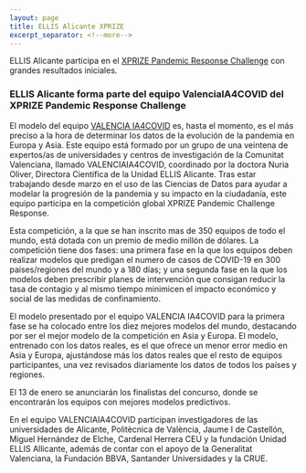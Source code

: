 ```yaml
---
layout: page
title: ELLIS Alicante XPRIZE
excerpt_separator: <!--more-->
---
```


ELLIS Alicante participa en el [XPRIZE Pandemic Response Challenge](https://www.xprize.org/challenge/pandemicresponse) con grandes resultados iniciales.  

<!--more-->

### ELLIS Alicante forma parte del equipo ValenciaIA4COVID del XPRIZE Pandemic Response Challenge

El modelo del equipo [VALENCIA IA4COVID](https://ellisalicante.org/xprize) es, hasta el momento, es el más preciso a la hora de determinar los datos de la evolución de la pandemia en Europa y Asia. Este equipo está formado por un grupo de una veintena de expertos/as de universidades y centros de investigación de la Comunitat  Valenciana,  llamado VALENCIAIA4COVID, coordinado por la doctora Nuria Oliver, Directora Científica de la Unidad ELLIS Alicante. Tras estar trabajando desde marzo en el uso de las Ciencias de Datos para ayudar a modelar la progresión de la pandemia y su impacto en la ciudadanía, este equipo participa en la competición global XPRIZE Pandemic Challenge Response. 

Esta competición, a la que se han inscrito mas de 350 equipos de todo el mundo, está dotada con un premio de medio millón de dólares. La competición tiene dos fases: una primera fase en la que los equipos deben realizar modelos que predigan el numero de casos de COVID-19 en 300 países/regiones del mundo y a 180 días; y una segunda fase en la que los modelos deben prescribir planes de intervención que consigan reducir la tasa de contagio y al mismo tiempo minimicen el impacto económico y social de las medidas de confinamiento. 

El modelo presentado por el equipo VALENCIA IA4COVID para la primera fase se ha colocado entre los diez mejores modelos del mundo, destacando por ser el mejor modelo de la competición en Asia y Europa. El modelo, entrenado con los datos reales, es el que ofrece un menor error medio en Asia y Europa, ajustándose más los datos reales que el resto de equipos participantes, una vez revisados diariamente los datos de todos los países y regiones. 

El 13 de enero se anunciarán los finalistas del concurso, donde se encontrarán los equipos con mejores modelos predictivos. 

En  el  equipo VALENCIAIA4COVID  participan  investigadores  de  las universidades de Alicante, Politècnica de València, Jaume I de Castellón, Miguel Hernández de Elche, Cardenal Herrera CEU y la fundación Unidad ELLIS Allicante, además de contar con el apoyo de la Generalitat Valenciana, la Fundación  BBVA, Santander  Universidades  y  la  CRUE.